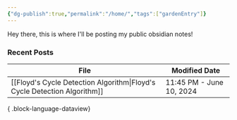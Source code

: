 ```yaml
---
{"dg-publish":true,"permalink":"/home/","tags":["gardenEntry"]}
---
```



Hey there, this is where I'll be posting my public obsidian notes!

### Recent Posts
| File                                                                        | Modified Date            |
| --------------------------------------------------------------------------- | ------------------------ |
| [[Floyd's Cycle Detection Algorithm\|Floyd's Cycle Detection Algorithm]] | 11:45 PM - June 10, 2024 |

{ .block-language-dataview}

